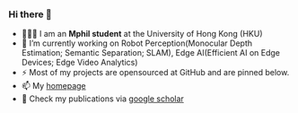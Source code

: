 ### Hi there 👋

- 👨🏼‍💻 I am an **Mphil student** at the University of Hong Kong (HKU)
- 🔭 I’m currently working on Robot Perception(Monocular Depth Estimation; Semantic Separation; SLAM), Edge AI(Efficient AI on Edge Devices; Edge Video Analytics)
- ⚡ Most of my projects are opensourced at GitHub and are pinned below.
- 📫 My [homepage](https://jmwang.netlify.app/)
- :book: Check my publications via [google scholar](https://scholar.google.com.hk/citations?user=yq72b6IAAAAJ&hl=zh-CN)


<!--
**jmwang0117/jmwang0117** is a ✨ _special_ ✨ repository because its `README.md` (this file) appears on your GitHub profile.

Here are some ideas to get you started:

- 🔭 I’m currently working on ...
- 🌱 I’m currently learning ...
- 👯 I’m looking to collaborate on ...
- 🤔 I’m looking for help with ...
- 💬 Ask me about ...
- 📫 How to reach me: ...
- 😄 Pronouns: ...
- ⚡ Fun fact: ...
-->
